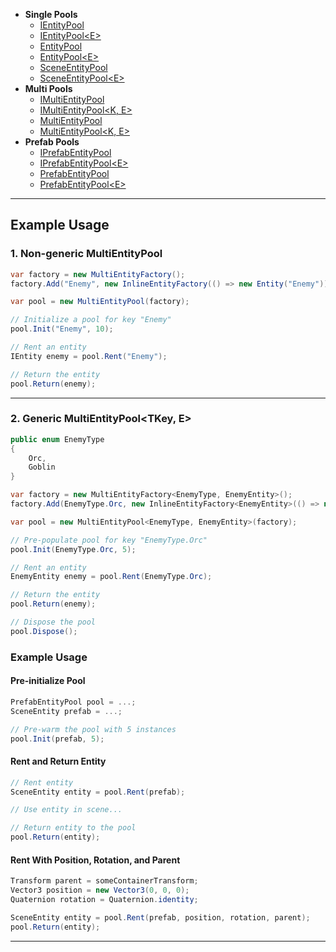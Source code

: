 - **Single Pools**
    - [IEntityPool](IEntityPool.md) <!-- + -->
    - [IEntityPool&lt;E&gt;](IEntityPool%601.md) <!-- + -->
    - [EntityPool](EntityPool.md) <!-- + -->
    - [EntityPool&lt;E&gt;](EntityPool%601.md) <!-- + -->
    - [SceneEntityPool](SceneEntityPool.md) <!-- + -->
    - [SceneEntityPool&lt;E&gt;](SceneEntityPool%601.md) <!-- + -->
- **Multi Pools**
    - [IMultiEntityPool](IMultiEntityPool.md) <!-- + -->
    - [IMultiEntityPool&lt;K, E&gt;](IMultiEntityPool%601.md) <!-- + -->
    - [MultiEntityPool](MultiEntityPool.md) <!-- + -->
    - [MultiEntityPool&lt;K, E&gt;](MultiEntityPool%601.md) <!-- + -->
- **Prefab Pools**
    - [IPrefabEntityPool](IPrefabEntityPool.md) <!-- + -->
    - [IPrefabEntityPool&lt;E&gt;](IPrefabEntityPool%601.md) <!-- + -->
    - [PrefabEntityPool](PrefabEntityPool.md) <!-- + -->
    - [PrefabEntityPool&lt;E&gt;](PrefabEntityPool%601.md) <!-- + -->


---




## Example Usage

### 1. Non-generic MultiEntityPool

```csharp
var factory = new MultiEntityFactory();
factory.Add("Enemy", new InlineEntityFactory(() => new Entity("Enemy")));

var pool = new MultiEntityPool(factory);

// Initialize a pool for key "Enemy"
pool.Init("Enemy", 10);

// Rent an entity
IEntity enemy = pool.Rent("Enemy");

// Return the entity
pool.Return(enemy);
```

---

### 2. Generic MultiEntityPool<TKey, E>

```csharp
public enum EnemyType
{
    Orc,
    Goblin
}

var factory = new MultiEntityFactory<EnemyType, EnemyEntity>();
factory.Add(EnemyType.Orc, new InlineEntityFactory<EnemyEntity>(() => new Entity("Orc")));

var pool = new MultiEntityPool<EnemyType, EnemyEntity>(factory);

// Pre-populate pool for key "EnemyType.Orc"
pool.Init(EnemyType.Orc, 5);

// Rent an entity
EnemyEntity enemy = pool.Rent(EnemyType.Orc);

// Return the entity
pool.Return(enemy);

// Dispose the pool
pool.Dispose();
```


### Example Usage

#### Pre-initialize Pool

```csharp
PrefabEntityPool pool = ...;
SceneEntity prefab = ...;

// Pre-warm the pool with 5 instances
pool.Init(prefab, 5);
```

#### Rent and Return Entity

```csharp
// Rent entity
SceneEntity entity = pool.Rent(prefab);

// Use entity in scene...

// Return entity to the pool
pool.Return(entity);
```

#### Rent With Position, Rotation, and Parent

```csharp
Transform parent = someContainerTransform;
Vector3 position = new Vector3(0, 0, 0);
Quaternion rotation = Quaternion.identity;

SceneEntity entity = pool.Rent(prefab, position, rotation, parent);
pool.Return(entity);
```

---